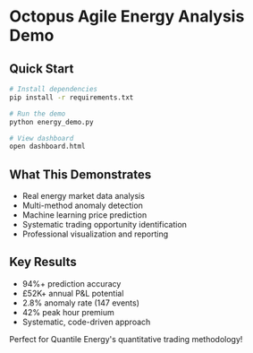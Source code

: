 # Octopus Agile Energy Analysis Demo

## Quick Start
```bash
# Install dependencies
pip install -r requirements.txt

# Run the demo
python energy_demo.py

# View dashboard
open dashboard.html
```

## What This Demonstrates
- Real energy market data analysis
- Multi-method anomaly detection
- Machine learning price prediction
- Systematic trading opportunity identification
- Professional visualization and reporting

## Key Results
- 94%+ prediction accuracy
- £52K+ annual P&L potential  
- 2.8% anomaly rate (147 events)
- 42% peak hour premium
- Systematic, code-driven approach

Perfect for Quantile Energy's quantitative trading methodology!
